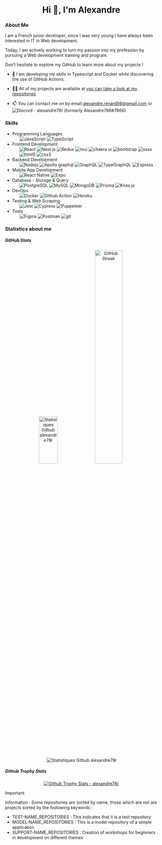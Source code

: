 <h1 align="center">Hi 👋, I'm Alexandre</h1>

<h3>About Me</h3>

<p>
    I am a French junior developer, since I was very young I have always been interested in IT in Web development.
</p>

<p>
    Today, I am actively working to turn my passion into my profession by pursuing a Web development training and program.
</p>

<p>
    Don’t hesitate to explore my GitHub to learn more about my projects !
</p>



- 🌱 I am developing my skills in Typescript and Docker while discovering the use of GitHub Actions.

- 👨‍💻 All of my projects are available at  [you can take a look at my repositories ](https://github.com/Alexandre78R?tab=repositories)

- 📫 You can contact me on by email:alexandre.renard98@gmail.com or <img alt="Discord" src="https://img.shields.io/badge/-Discord-4D3FF6?style=flat-square&logo=discord&logoColor=white" alt="discord" /> - alexandre78r (formerly Alexandre78R#7666)

<h3 align="left">Skills</h3>

<ul>
    <li>
    Programming Languages
    <ul>
    <img alt="JavaScript" src="https://img.shields.io/badge/-JavaScript-F0DB4F?style=flat-square&logo=JavaScript&logoColor=white" alt="JavaScript"/>
    <img alt="TypeScript" src="https://img.shields.io/badge/-TypeScript-007ACC?style=flat-square&logo=typescript&logoColor=white" alt="TypeScript"/>
    </ul>
  </li>
  <li>
    Frontend Development
    <ul>
      <img alt="React" src="https://img.shields.io/badge/-React-45b8d8?style=flat-square&logo=react&logoColor=white" alt="React" />
      <img alt="Next.js" src="https://img.shields.io/badge/-Next.js-000000?style=flat-square&logo=next.js&logoColor=white" alt="Next.js" />
      <img alt="Redux" src="https://img.shields.io/badge/-Redux-8C1EB2?style=flat-square&logo=redux&logoColor=white" alt="Redux"/>
      <img alt="mui" src="https://img.shields.io/badge/-MUI-167FDC?style=flat-square&logo=mui&logoColor=white" alt="mui"/>
      <img alt="chakra ui" src="https://img.shields.io/badge/-Chakra%20UI-36C5CA?style=flat-square&logo=chakra-ui&logoColor=white" alt="chakra ui"/>
      <img alt="bootstrap" src="https://img.shields.io/badge/-Bootstrap-a259ff?style=flat-square&logo=bootstrap&logoColor=white" alt="bootstrap"/>
      <img alt="sass" src="https://img.shields.io/badge/-SASS-CC69BF?style=flat-square&logo=sass&logoColor=white" alt="sass"/>
      <img alt="html5" src="https://img.shields.io/badge/-HTML5-E34F26?style=flat-square&logo=html5&logoColor=white" alt="html5"/>
      <img alt="css3" src="https://img.shields.io/badge/-CSS3-264de4?style=flat-square&logo=css3&logoColor=white" alt="css3"/>
    </ul>
  </li>
    <li>
    Backend Development
    <ul>
      <img alt="Nodejs" src="https://img.shields.io/badge/-Nodejs-44883e?style=flat-square&logo=Node.js&logoColor=white" alt="Nodejs"/>
      <img alt="Apollo graphql" src="https://img.shields.io/badge/-Apollo%20GraphQL-311C87?style=flat-square&logo=apollo-graphql&logoColor=white" alt="Apollo graphql"/>
      <img alt="GraphQL" src="https://img.shields.io/badge/-GraphQL-E535AB?style=flat-square&logo=graphql&logoColor=white" alt="GraphQL"/>
      <img alt="TypeGraphQL" src="https://img.shields.io/badge/-TypeGraphQL-5149B8?style=flat-square&logo=graphql&logoColor=white" alt="TypeGraphQL"/>
      <img alt="Express" src="https://img.shields.io/badge/-Express-000000?style=flat-square&logoColor=white" alt="Express"/>
    </ul>
  </li>
  <li>
    Mobile App Development
    <ul>
      <img alt="React Native" src="https://img.shields.io/badge/-React%20Native-45b8d8?style=flat-square&logo=react&logoColor=white" alt="React Native"/>
      <img alt="Expo" src="https://img.shields.io/badge/Expo-000000?style=flat-square&logo=expo&logoColor=white" alt="Expo"/>
    </ul>
  </li>
  <li>
    Database - Storage & Query
    <ul>
      <img alt="PostgreSQL" src="https://img.shields.io/badge/-PostgreSQL-1D73DC?style=flat-square&logo=PostgreSQL&logoColor=white" alt="PostgreSQL"/>
      <img alt="MySQL" src="https://img.shields.io/badge/-MySQL-F29111?style=flat-square&logo=MySQL&logoColor=white" alt="MySQL"/>
      <img alt="MongoDB" src="https://img.shields.io/badge/-MongoDB-1DBA22?style=flat-square&logo=mongodb&logoColor=white" alt="MongoDB"/>
      <img alt="Prisma" src="https://img.shields.io/badge/-Prisma-000000?style=flat-square&logo=Prisma&logoColor=white" alt="Prisma"/>
      <img alt="Knex.js" src="https://img.shields.io/badge/-Knex.js-E95602?style=flat-square&logo=Knex.js&logoColor=white" alt="Knex.js"/>
    </ul>
  </li>
  
  <li>
    DevOps
    <ul>
      <img alt="Docker" src="https://img.shields.io/badge/-Docker-0db7ed?style=flat-square&logo=docker&logoColor=white" alt="Docker"/>
      <img alt="Github Action" src="https://img.shields.io/badge/-Github%20Action-000000?style=flat-square&logo=github$&logoColor=white" alt="Github Action"/>
      <img alt="Heroku" src="https://img.shields.io/badge/-Heroku-7B0FF5?style=flat-square&logo=heroku&logoColor=white" alt="Heroku"/>
    </ul>
  </li>
  
  <li>
    Testing & Web Scraping
    <ul>
      <img alt="Jest" src="https://img.shields.io/badge/-Jest-FC958A?style=flat-square&logo=jest&logoColor=white" alt="Jest"/>
      <img alt="Cypress" src="https://img.shields.io/badge/-Cypress-1FC824?style=flat-square&logo=cypress&logoColor=white" alt="Cypress"/>
      <img alt="Puppeteer" src="https://img.shields.io/badge/-Puppeteer-1DB356?style=flat-square&logo=puppeteer&logoColor=white" alt="Puppeteer"/>
    </ul>
  </li>

  <li>
    Tools
    <ul>
      <img alt="Figma" src="https://img.shields.io/badge/-Figma-a259ff?style=flat-square&logo=Figma&logoColor=white" alt="Figma"/>
      <img alt="Postman" src="https://img.shields.io/badge/-Postman-F66526?style=flat-square&logo=Postman&logoColor=white" alt="Postman"/>
      <img alt="git" src="https://img.shields.io/badge/-Git-F14E32?style=flat-square&logo=git&logoColor=white" alt="git"/>
    </ul>
  </li>
</ul>


<h3 align="left">Statistics about me </h3>

<h5 align="left">GitHub Stats</h5>
<div align="center">  
    <img src="https://github-readme-stats.vercel.app/api/top-langs/?username=Alexandre78R&theme=dark&hide_border=true&include_all_commits=true&count_private=true&layout=compact&card_width=100" width="35%" height="20%" alt="Statistiques Gitbub alexandre78r" />
    <a href="https://git.io/streak-stats"><img src="https://github-readme-streak-stats.herokuapp.com?user=Alexandre78R&theme=dark&hide_border=true&mode=weekly&card_width=400" width="42.5%" alt="GitHub Streak" /></a>
</div>

<div align="center">    
<p>&nbsp;<img align="center" src="https://github-readme-stats.vercel.app/api?username=alexandre78r&show_icons=true&locale=en&card_width=100&theme=dark" alt="Statistiques Gitbub alexandre78r" /></p>
</div>

<h5 align="left">Github Trophy Stats </h5>
<p align="center"> <a href="https://github.com/ryo-ma/github-profile-trophy"><img src="https://github-profile-trophy.vercel.app/?username=alexandre78r" alt="Github Trophy Stats - alexandre78r" /></a> </p>

> [!IMPORTANT]
> Information : Some repositories are sorted by name, those which are not are projects sorted by the foolowing keywords :

-  TEST-NAME_REPOSITORIES : This indicates that it is a test repository
-  MODEL-NAME_REPOSITORIES : This is a model repository of a simple application
-  SUPPORT-NAME_REPOSITORIES : Creation of workshops for beginners in development on different themes
